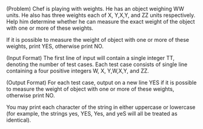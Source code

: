 (Problem)
Chef is playing with weights. He has an object weighing WW units. He also has three weights each of X, Y,X,Y, and ZZ units respectively. Help him determine whether he can measure the exact weight of the object with one or more of these weights.

If it is possible to measure the weight of object with one or more of these weights, print YES, otherwise print NO.

(Input Format)
The first line of input will contain a single integer TT, denoting the number of test cases.
Each test case consists of single line containing a four positive integers W, X, Y,W,X,Y, and ZZ.

(Output Format)
For each test case, output on a new line YES if it is possible to measure the weight of object with one or more of these weights, otherwise print NO.

You may print each character of the string in either uppercase or lowercase (for example, the strings yes, YES, Yes, and yeS will all be treated as identical).
